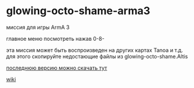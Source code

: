 # glowing-octo-shame-arma3

миссия для игры ArmA 3

главное меню посмотреть нажав 0-8-

эта миссия может быть воспроизведен на других картах Tanoa и т.д. для этого скопируйте недостающие файлы из glowing-octo-shame.Altis

[последнюю версию можно скачать тут](../../releases)

[wiki](../../wiki)
